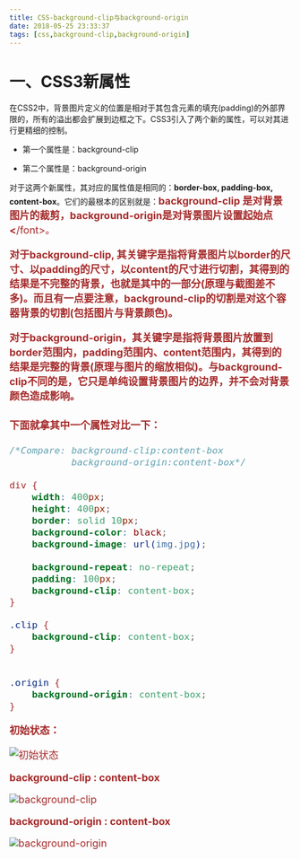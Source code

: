 ```yaml
---
title: CSS-background-clip与background-origin
date: 2018-05-25 23:33:37
tags: [css,background-clip,background-origin]
---
```


# 一、CSS3新属性

在CSS2中，背景图片定义的位置是相对于其包含元素的填充(padding)的外部界限的，所有的溢出都会扩展到边框之下。CSS3引入了两个新的属性，可以对其进行更精细的控制。

- 第一个属性是：background-clip 

- 第二个属性是：background-origin



对于这两个新属性，其对应的属性值是相同的：**border-box, padding-box, content-box**。它们的最根本的区别就是：<font color=#A52A2A size=4 >**background-clip 是对背景图片的裁剪，background-origin是对背景图片设置起始点<**/font>。 <br/>

**对于background-clip, 其关键字是指将背景图片以border的尺寸、以padding的尺寸，以content的尺寸进行切割，其得到的结果是不完整的背景，也就是其中的一部分(原理与截图差不多)。而且有一点要注意，background-clip的切割是对这个容器背景的切割(包括图片与背景颜色)。**<br/> 

**对于background-origin，其关键字是指将背景图片放置到border范围内，padding范围内、content范围内，其得到的结果是完整的背景(原理与图片的缩放相似)。与background-clip不同的是，它只是单纯设置背景图片的边界，并不会对背景颜色造成影响。**<br/>

#### 下面就拿其中一个属性对比一下： 

``` css
/*Compare: background-clip:content-box
           background-origin:content-box*/

div {
    width: 400px;
    height: 400px;
    border: solid 10px;
    background-color: black;
    background-image: url(img.jpg);

    background-repeat: no-repeat;
    padding: 100px;
    background-clip: content-box;
}

.clip {
    background-clip: content-box;
}


.origin {
    background-origin: content-box;
}
```

**初始状态：** 

![初始状态](CSS-background-clip与background-origin\20160923112242962.png)

 

 

**background-clip : content-box**

![background-clip](CSS-background-clip与background-origin\20160923112324666.png)

 

 

**background-origin : content-box**

![background-origin](CSS-background-clip与background-origin\20160923112404307.png)

 